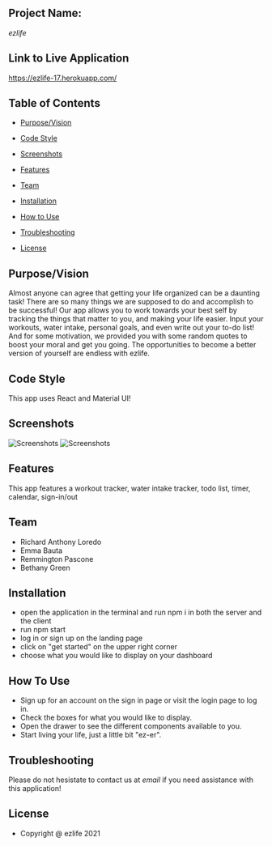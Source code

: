 ## Project Name: 
*ezlife*

## Link to Live Application 

https://ezlife-17.herokuapp.com/

## Table of Contents 

* [Purpose/Vision](#purpose/vision)

* [Code Style](#codestyle)

* [Screenshots](#screenshots)

* [Features](#features)

* [Team](#team)

* [Installation](#installation)

* [How to Use](#howtouse)

* [Troubleshooting](#troubleshooting)

* [License](#license)



## Purpose/Vision
Almost anyone can agree that getting your life organized can be a daunting task! There are so many things we are supposed to do and accomplish to be successful! Our app allows you to work towards your best self by tracking the things that matter to you, and making your life easier. Input your workouts, water intake, personal goals, and even write out your to-do list! And for some motivation, we provided you with some random quotes to boost your moral and get you going. The opportunities to become a better version of yourself are endless with ezlife. 


## Code Style
This app uses React and Material UI! 

## Screenshots

 ![Screenshots](https://github.com/anthonyloredo5/ezlife/blob/main/client/assets/screenshot1.png?raw=true)
 ![Screenshots](https://github.com/anthonyloredo5/ezlife/blob/main/client/assets/screenshot2.png?raw=true)



## Features
This app features a workout tracker, water intake tracker, todo list, timer, calendar, sign-in/out 

## Team

* Richard Anthony Loredo
* Emma Bauta
* Remmington Pascone
* Bethany Green


## Installation
* open the application in the terminal and run npm i in both the server and the client
* run npm start
* log in or sign up on the landing page
* click on "get started" on the upper right corner
* choose what you would like to display on your dashboard





## How To Use
* Sign up for an account on the sign in page or visit the login page to log in. 
* Check the boxes for what you would like to display.
* Open the drawer to see the different components available to you.
* Start living your life, just a little bit "ez-er". 


## Troubleshooting 

Please do not hesistate to contact us at *email* if you need assistance with this application!

## License 
* Copyright @ ezlife 2021